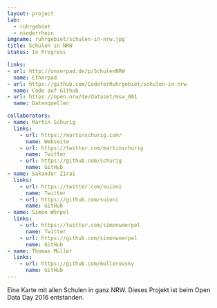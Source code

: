 ```yaml
---
layout: project
lab:
  - ruhrgebiet
  - niederrhein
imgname: ruhrgebiet/schulen-in-nrw.jpg
title: Schulen in NRW
status: In Progress

links:
- url: http://unserpad.de/p/SchulenNRW
  name: Etherpad
- url: https://github.com/CodeforRuhrgebiet/schulen-in-nrw
  name: Code auf Github
- url: https://open.nrw/de/dataset/msw_001
  name: Datenquellen

collaborators:
- name: Martin Schurig
  links:
    - url: https://martinschurig.com/
      name: Webseite
    - url: https://twitter.com/martinschurig
      name: Twitter
    - url: https://github.com/schurig
      name: GitHub
- name: Sakander Zirai
  links:
    - url: https://twitter.com/suioni
      name: Twitter
    - url: https://github.com/suioni
      name: GitHub
- name: Simon Wörpel
  links:
    - url: https://twitter.com/simonwoerpel
      name: Twitter
    - url: https://github.com/simonwoerpel
      name: GitHub
- name: Thomas Müller
  links:
    - url: https://github.com/mullerovsky
      name: GitHub
---
```


Eine Karte mit allen Schulen in ganz NRW. Dieses Projekt ist beim Open Data Day 2016 entstanden.
